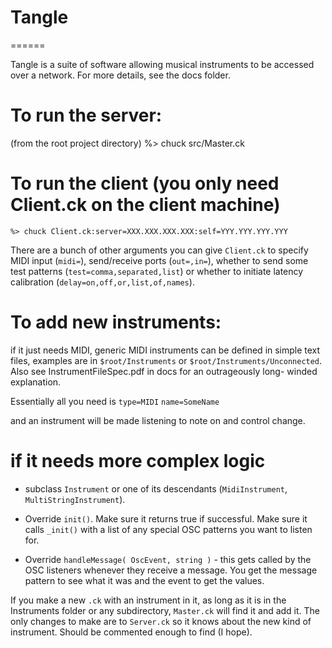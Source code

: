 # Tangle
======

Tangle is a suite of software allowing musical instruments to be accessed over a network. For more details, see the docs folder.

# To run the server:
(from the root project directory)
	%> chuck src/Master.ck
   

# To run the client (you only need Client.ck on the client machine)
  
	%> chuck Client.ck:server=XXX.XXX.XXX.XXX:self=YYY.YYY.YYY.YYY
  

There are a bunch of other arguments you can give ``Client.ck`` to specify MIDI input (``midi=``),
send/receive ports (``out=,in=``), whether to send some test patterns (``test=comma,separated,list``)
or whether to initiate latency calibration (``delay=on,off,or,list,of,names``).

# To add new instruments:
if it just needs MIDI, generic MIDI instruments can be defined in simple text files, examples are in `$root/Instruments` or `$root/Instruments/Unconnected`. Also see InstrumentFileSpec.pdf in docs for an outrageously long- winded explanation.
      
Essentially all you need is 
`type=MIDI`
`name=SomeName`

and an instrument will be made listening to note on and control change.

# if it needs more complex logic
* subclass `Instrument` or one of its descendants (`MidiInstrument`, `MultiStringInstrument`).

* Override `init()`. Make sure it returns true if successful. Make sure it calls `_init()` with a list of any special OSC patterns you want to listen for.
       
* Override `handleMessage( OscEvent, string )` - this gets called by the OSC listeners whenever they receive a message. You get the message pattern to see what it was and the event to get the values.

If you make a new `.ck` with an instrument in it, as long as it is in the Instruments folder or any subdirectory, `Master.ck` will find it and add it. The only changes to make are to  `Server.ck` so it knows about the new kind of instrument. Should be commented enough to find (I hope). 